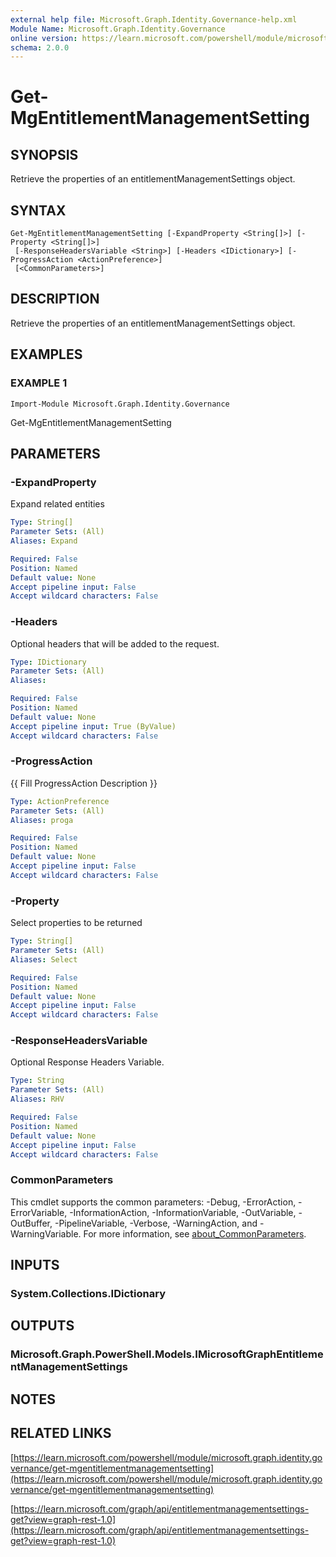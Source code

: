 ```yaml
---
external help file: Microsoft.Graph.Identity.Governance-help.xml
Module Name: Microsoft.Graph.Identity.Governance
online version: https://learn.microsoft.com/powershell/module/microsoft.graph.identity.governance/get-mgentitlementmanagementsetting
schema: 2.0.0
---
```


# Get-MgEntitlementManagementSetting

## SYNOPSIS
Retrieve the properties of an entitlementManagementSettings object.

## SYNTAX

```
Get-MgEntitlementManagementSetting [-ExpandProperty <String[]>] [-Property <String[]>]
 [-ResponseHeadersVariable <String>] [-Headers <IDictionary>] [-ProgressAction <ActionPreference>]
 [<CommonParameters>]
```

## DESCRIPTION
Retrieve the properties of an entitlementManagementSettings object.

## EXAMPLES

### EXAMPLE 1
```
Import-Module Microsoft.Graph.Identity.Governance
```

Get-MgEntitlementManagementSetting

## PARAMETERS

### -ExpandProperty
Expand related entities

```yaml
Type: String[]
Parameter Sets: (All)
Aliases: Expand

Required: False
Position: Named
Default value: None
Accept pipeline input: False
Accept wildcard characters: False
```

### -Headers
Optional headers that will be added to the request.

```yaml
Type: IDictionary
Parameter Sets: (All)
Aliases:

Required: False
Position: Named
Default value: None
Accept pipeline input: True (ByValue)
Accept wildcard characters: False
```

### -ProgressAction
{{ Fill ProgressAction Description }}

```yaml
Type: ActionPreference
Parameter Sets: (All)
Aliases: proga

Required: False
Position: Named
Default value: None
Accept pipeline input: False
Accept wildcard characters: False
```

### -Property
Select properties to be returned

```yaml
Type: String[]
Parameter Sets: (All)
Aliases: Select

Required: False
Position: Named
Default value: None
Accept pipeline input: False
Accept wildcard characters: False
```

### -ResponseHeadersVariable
Optional Response Headers Variable.

```yaml
Type: String
Parameter Sets: (All)
Aliases: RHV

Required: False
Position: Named
Default value: None
Accept pipeline input: False
Accept wildcard characters: False
```

### CommonParameters
This cmdlet supports the common parameters: -Debug, -ErrorAction, -ErrorVariable, -InformationAction, -InformationVariable, -OutVariable, -OutBuffer, -PipelineVariable, -Verbose, -WarningAction, and -WarningVariable. For more information, see [about_CommonParameters](http://go.microsoft.com/fwlink/?LinkID=113216).

## INPUTS

### System.Collections.IDictionary
## OUTPUTS

### Microsoft.Graph.PowerShell.Models.IMicrosoftGraphEntitlementManagementSettings
## NOTES

## RELATED LINKS

[https://learn.microsoft.com/powershell/module/microsoft.graph.identity.governance/get-mgentitlementmanagementsetting](https://learn.microsoft.com/powershell/module/microsoft.graph.identity.governance/get-mgentitlementmanagementsetting)

[https://learn.microsoft.com/graph/api/entitlementmanagementsettings-get?view=graph-rest-1.0](https://learn.microsoft.com/graph/api/entitlementmanagementsettings-get?view=graph-rest-1.0)




